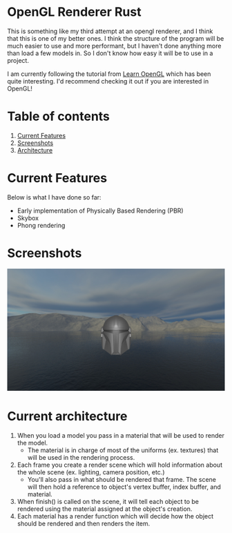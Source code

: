 # OpenGL Renderer Rust

This is something like my third attempt at an opengl renderer, and I think that this is one of my better ones. 
I think the structure of the program will be much easier to use and more performant, but I haven't done anything more than load a few models in. 
So I don't know how easy it will be to use in a project.

I am currently following the tutorial from [Learn OpenGL](https://learnopengl.com) which has been quite interesting. 
I'd recommend checking it out if you are interested in OpenGL!

# Table of contents

1. [Current Features](#current-features)
1. [Screenshots](#screenshots)
1. [Architecture](#current-architecture)

# Current Features
Below is what I have done so far:

* Early implementation of Physically Based Rendering (PBR)
* Skybox
* Phong rendering

# Screenshots

![Mandalorian](screenshots/Mandalorian.png)

# Current architecture

1. When you load a model you pass in a material that will be used to render the model.
    * The material is in charge of most of the uniforms (ex. textures) that will be used in the rendering process.
1. Each frame you create a render scene which will hold information about the whole scene (ex. lighting, camera position, etc.)
    * You'll also pass in what should be rendered that frame. The scene will then hold a reference to object's vertex buffer, index buffer, and material.
1. When finish() is called on the scene, it will tell each object to be rendered using the material assigned at the object's creation.
1. Each material has a render function which will decide how the object should be rendered and then renders the item.
